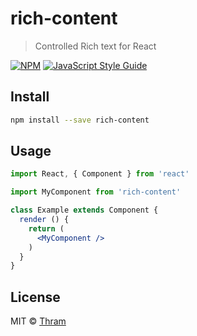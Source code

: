 # rich-content

> Controlled Rich text for React

[![NPM](https://img.shields.io/npm/v/rich-content.svg)](https://www.npmjs.com/package/rich-content) [![JavaScript Style Guide](https://img.shields.io/badge/code_style-standard-brightgreen.svg)](https://standardjs.com)

## Install

```bash
npm install --save rich-content
```

## Usage

```jsx
import React, { Component } from 'react'

import MyComponent from 'rich-content'

class Example extends Component {
  render () {
    return (
      <MyComponent />
    )
  }
}
```

## License

MIT © [Thram](https://github.com/Thram)
